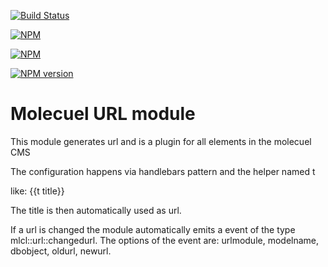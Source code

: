 [![Build Status](https://travis-ci.org/molecuel/mlcl_url.svg?branch=master)](https://travis-ci.org/molecuel/mlcl_url)

[![NPM](https://nodei.co/npm-dl/mlcl_url.png?months=1)](https://nodei.co/npm/mlcl_url/)

[![NPM](https://nodei.co/npm/mlcl_url.png?downloads=true&stars=true)](https://nodei.co/npm/mlcl_url/)

[![NPM version](https://badge.fury.io/js/mlcl_url@2x.png)](http://badge.fury.io/js/mlcl_url)

# Molecuel URL module

This module generates url and is a plugin for all elements in the molecuel CMS

The configuration happens via handlebars pattern and the helper named t

like: {{t title}}

The title is then automatically used as url.

If a url is changed the module automatically emits a event of the type mlcl::url::changedurl.
The options of the event are: urlmodule, modelname, dbobject, oldurl, newurl.